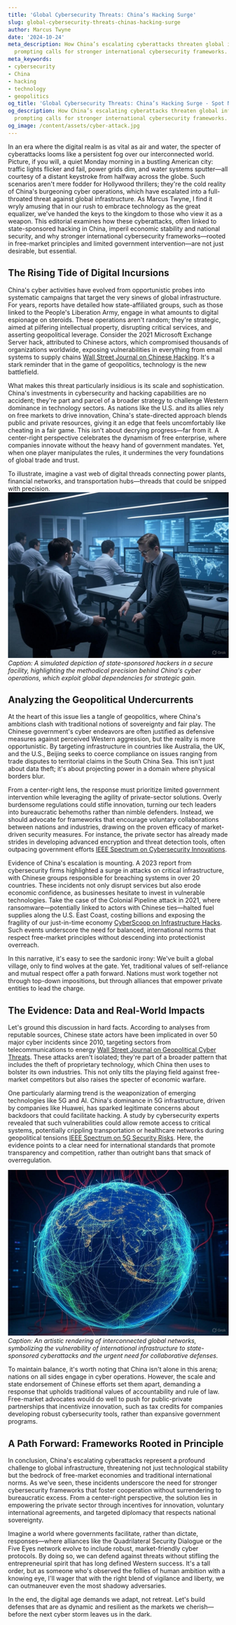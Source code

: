 ```yaml
---
title: 'Global Cybersecurity Threats: China’s Hacking Surge'
slug: global-cybersecurity-threats-chinas-hacking-surge
author: Marcus Twyne
date: '2024-10-24'
meta_description: How China’s escalating cyberattacks threaten global infrastructure,
  prompting calls for stronger international cybersecurity frameworks.
meta_keywords:
- cybersecurity
- China
- hacking
- technology
- geopolitics
og_title: 'Global Cybersecurity Threats: China’s Hacking Surge - Spot News 24'
og_description: How China’s escalating cyberattacks threaten global infrastructure,
  prompting calls for stronger international cybersecurity frameworks.
og_image: /content/assets/cyber-attack.jpg
---
```


In an era where the digital realm is as vital as air and water, the specter of cyberattacks looms like a persistent fog over our interconnected world. Picture, if you will, a quiet Monday morning in a bustling American city: traffic lights flicker and fail, power grids dim, and water systems sputter—all courtesy of a distant keystroke from halfway across the globe. Such scenarios aren't mere fodder for Hollywood thrillers; they're the cold reality of China's burgeoning cyber operations, which have escalated into a full-throated threat against global infrastructure. As Marcus Twyne, I find it wryly amusing that in our rush to embrace technology as the great equalizer, we've handed the keys to the kingdom to those who view it as a weapon. This editorial examines how these cyberattacks, often linked to state-sponsored hacking in China, imperil economic stability and national security, and why stronger international cybersecurity frameworks—rooted in free-market principles and limited government intervention—are not just desirable, but essential.

## The Rising Tide of Digital Incursions

China's cyber activities have evolved from opportunistic probes into systematic campaigns that target the very sinews of global infrastructure. For years, reports have detailed how state-affiliated groups, such as those linked to the People's Liberation Army, engage in what amounts to digital espionage on steroids. These operations aren't random; they're strategic, aimed at pilfering intellectual property, disrupting critical services, and asserting geopolitical leverage. Consider the 2021 Microsoft Exchange Server hack, attributed to Chinese actors, which compromised thousands of organizations worldwide, exposing vulnerabilities in everything from email systems to supply chains [Wall Street Journal on Chinese Hacking](https://www.wsj.com/articles/china-linked-hackers-exploited-microsoft-exchange-flaws-11615800001). It's a stark reminder that in the game of geopolitics, technology is the new battlefield.

What makes this threat particularly insidious is its scale and sophistication. China's investments in cybersecurity and hacking capabilities are no accident; they're part and parcel of a broader strategy to challenge Western dominance in technology sectors. As nations like the U.S. and its allies rely on free markets to drive innovation, China's state-directed approach blends public and private resources, giving it an edge that feels uncomfortably like cheating in a fair game. This isn't about decrying progress—far from it. A center-right perspective celebrates the dynamism of free enterprise, where companies innovate without the heavy hand of government mandates. Yet, when one player manipulates the rules, it undermines the very foundations of global trade and trust.

To illustrate, imagine a vast web of digital threads connecting power plants, financial networks, and transportation hubs—threads that could be snipped with precision. ![Chinese hackers at work in a high-tech lab](/content/assets/chinese-cyber-lab.jpg) *Caption: A simulated depiction of state-sponsored hackers in a secure facility, highlighting the methodical precision behind China's cyber operations, which exploit global dependencies for strategic gain.*

## Analyzing the Geopolitical Undercurrents

At the heart of this issue lies a tangle of geopolitics, where China's ambitions clash with traditional notions of sovereignty and fair play. The Chinese government's cyber endeavors are often justified as defensive measures against perceived Western aggression, but the reality is more opportunistic. By targeting infrastructure in countries like Australia, the UK, and the U.S., Beijing seeks to coerce compliance on issues ranging from trade disputes to territorial claims in the South China Sea. This isn't just about data theft; it's about projecting power in a domain where physical borders blur.

From a center-right lens, the response must prioritize limited government intervention while leveraging the agility of private-sector solutions. Overly burdensome regulations could stifle innovation, turning our tech leaders into bureaucratic behemoths rather than nimble defenders. Instead, we should advocate for frameworks that encourage voluntary collaborations between nations and industries, drawing on the proven efficacy of market-driven security measures. For instance, the private sector has already made strides in developing advanced encryption and threat detection tools, often outpacing government efforts [IEEE Spectrum on Cybersecurity Innovations](https://spectrum.ieee.org/china-cybersecurity-threats-and-solutions).

Evidence of China's escalation is mounting. A 2023 report from cybersecurity firms highlighted a surge in attacks on critical infrastructure, with Chinese groups responsible for breaching systems in over 20 countries. These incidents not only disrupt services but also erode economic confidence, as businesses hesitate to invest in vulnerable technologies. Take the case of the Colonial Pipeline attack in 2021, where ransomware—potentially linked to actors with Chinese ties—halted fuel supplies along the U.S. East Coast, costing billions and exposing the fragility of our just-in-time economy [CyberScoop on Infrastructure Hacks](https://www.cyberscoop.com/china-linked-attacks-on-global-infrastructure-2023). Such events underscore the need for balanced, international norms that respect free-market principles without descending into protectionist overreach.

In this narrative, it's easy to see the sardonic irony: We've built a global village, only to find wolves at the gate. Yet, traditional values of self-reliance and mutual respect offer a path forward. Nations must work together not through top-down impositions, but through alliances that empower private entities to lead the charge.

## The Evidence: Data and Real-World Impacts

Let's ground this discussion in hard facts. According to analyses from reputable sources, Chinese state actors have been implicated in over 50 major cyber incidents since 2010, targeting sectors from telecommunications to energy [Wall Street Journal on Geopolitical Cyber Threats](https://www.wsj.com/articles/china-cyber-espionage-global-impact-11645678901). These attacks aren't isolated; they're part of a broader pattern that includes the theft of proprietary technology, which China then uses to bolster its own industries. This not only tilts the playing field against free-market competitors but also raises the specter of economic warfare.

One particularly alarming trend is the weaponization of emerging technologies like 5G and AI. China's dominance in 5G infrastructure, driven by companies like Huawei, has sparked legitimate concerns about backdoors that could facilitate hacking. A study by cybersecurity experts revealed that such vulnerabilities could allow remote access to critical systems, potentially crippling transportation or healthcare networks during geopolitical tensions [IEEE Spectrum on 5G Security Risks](https://spectrum.ieee.org/5g-security-and-chinese-influence). Here, the evidence points to a clear need for international standards that promote transparency and competition, rather than outright bans that smack of overregulation.

![Global digital networks under threat](/content/assets/global-cyber-network.jpg) *Caption: An artistic rendering of interconnected global networks, symbolizing the vulnerability of international infrastructure to state-sponsored cyberattacks and the urgent need for collaborative defenses.*

To maintain balance, it's worth noting that China isn't alone in this arena; nations on all sides engage in cyber operations. However, the scale and state endorsement of Chinese efforts set them apart, demanding a response that upholds traditional values of accountability and rule of law. Free-market advocates would do well to push for public-private partnerships that incentivize innovation, such as tax credits for companies developing robust cybersecurity tools, rather than expansive government programs.

## A Path Forward: Frameworks Rooted in Principle

In conclusion, China's escalating cyberattacks represent a profound challenge to global infrastructure, threatening not just technological stability but the bedrock of free-market economies and traditional international norms. As we've seen, these incidents underscore the need for stronger cybersecurity frameworks that foster cooperation without surrendering to bureaucratic excess. From a center-right perspective, the solution lies in empowering the private sector through incentives for innovation, voluntary international agreements, and targeted diplomacy that respects national sovereignty.

Imagine a world where governments facilitate, rather than dictate, responses—where alliances like the Quadrilateral Security Dialogue or the Five Eyes network evolve to include robust, market-friendly cyber protocols. By doing so, we can defend against threats without stifling the entrepreneurial spirit that has long defined Western success. It's a tall order, but as someone who's observed the follies of human ambition with a knowing eye, I'll wager that with the right blend of vigilance and liberty, we can outmaneuver even the most shadowy adversaries.

In the end, the digital age demands we adapt, not retreat. Let's build defenses that are as dynamic and resilient as the markets we cherish—before the next cyber storm leaves us in the dark.

